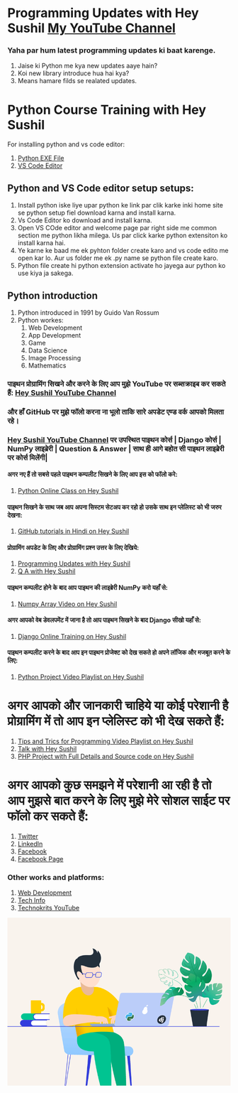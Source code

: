 # Programming Updates with Hey Sushil [My YouTube Channel](https://www.youtube.com/heysushil)

### Yaha par hum latest programming updates ki baat karenge.

1. Jaise ki Python me kya new updates aaye hain?
2. Koi new library introduce hua hai kya?
3. Means hamare filds se realated updates.

# Python Course Training with Hey Sushil

For installing python and vs code editor:

1. [Python EXE File](https://www.python.org/ftp/python/3.8.5/python-3.8.5.exe)
2. [VS Code Editor](https://code.visualstudio.com/)

## Python and VS Code editor setup setups:

1. Install python iske liye upar python ke link par clik karke inki home site se python setup fiel download karna and install karna.
2. Vs Code Editor ko download and install karna.
3. Open VS COde editor and welcome page par right side me common section me python likha milega. Us par click karke python extensiton ko install karna hai.
4. Ye karne ke baad me ek pyhton folder create karo and vs code edito me open kar lo. Aur us folder me ek .py name se python file create karo.
5. Python file create hi python extension activate ho jayega aur python ko use kiya ja sakega.

## Python introduction

1. Python introduced in 1991 by Guido Van Rossum
2. Python workes:
    1. Web Development
    2. App Development
    3. Game
    4. Data Science
    5. Image Processing
    6. Mathematics

### पाइथन प्रोग्रामिंग सिखने और करने के लिए आप मुझे YouTube पर  सब्सक्राइब कर सकते हैं: [Hey Sushil YouTube Channel](https://www.youtube.com/channel/UCphs2JfmIClR62wbyf76HDg)


### और हाँ GitHub पर मुझे फॉलो करना ना भूलो ताकि सारे अपडेट एण्ड वर्क आपको मिलता रहे। 

### [Hey Sushil YouTube Channel](https://www.youtube.com/channel/UCphs2JfmIClR62wbyf76HDg) पर उपस्थित पाइथन कोर्स | Django कोर्स | NumPy लाइब्रेरी | Question & Answer | साथ ही आगे बहोत सी पाइथन लाइब्रेरी पर कोर्स मिलेंगी|

#### अगर नए हैं तो सबसे पहले पाइथन कम्पलीट सिखने के लिए आप इस को फॉलो करे:
1. [Python Online Class on Hey Sushil](https://www.youtube.com/playlist?list=PLK6wiPavf7QgnXqPf9jBEVr1iNUxiVoHG)

#### पाइथन सिखने के साथ जब आप अपना सिस्टम सेटअप कर रहो हो उसके साथ इन प्लेलिस्ट को भी जरुर देखना:

1. [GitHub tutorials in Hindi on Hey Sushil](https://www.youtube.com/playlist?list=PLK6wiPavf7Qjydpc5v-hdIoqCx2V19pHP)

#### प्रोग्रामिंग अपडेट के लिए और प्रोग्रामिंग प्रश्न उत्तर के लिए देखिये:

1. [Programming Updates with Hey Sushil](https://www.youtube.com/watch?v=q6RbFNb6QMM&list=PLK6wiPavf7Qg5lQJA8kE9d2DmE9MGaMnC)
1. [Q A with Hey Sushil](https://www.youtube.com/watch?v=HBFjgl2_uq4&list=PLK6wiPavf7QhCaGQ4L47Qfmu4RhZaFNLO)

#### पाइथन कम्पलीट होने के बाद आप पाइथन की लाइब्रेरी NumPy करो यहाँ से:
1. [Numpy Array Video on Hey Sushil](https://www.youtube.com/playlist?list=PLK6wiPavf7QhptzzEb7ZuSoF7mPrT_m1a)

#### अगर आपको वेब डेवलपमेंट में जाना है तो आप पाइथन सिखने के बाद Django सीखो यहाँ से:
1. [Django Online Training on Hey Sushil](https://www.youtube.com/playlist?list=PLK6wiPavf7QjH9JNIYr18E2YgQxoFewL6)

#### पाइथन कम्पलीट करने के बाद आप इन पाइथन प्रोजेक्ट को देख सकते हो अपने लॉजिक और मजबूत करने के लिए:
1. [Python Project Video Playlist on Hey Sushil](https://www.youtube.com/playlist?list=PLK6wiPavf7Qj-NLJhbkxw9QfonweHafcN)

# अगर आपको और जानकारी चाहिये या कोई परेशानी है प्रोग्रामिंग में तो आप इन प्लेलिस्ट को भी देख सकते हैं:

1. [Tips and Trics for Programming Video Playlist on Hey Sushil](https://www.youtube.com/playlist?list=PLK6wiPavf7QiVLYXrC2TW_fdcZp57MgMB)
1. [Talk with Hey Sushil](https://www.youtube.com/playlist?list=PLK6wiPavf7QhMIbSQH56_qgtMvl30TSmj)
1. [PHP Project with Full Details and Source code on Hey Sushil](https://www.youtube.com/playlist?list=PLK6wiPavf7QiEj6IPc3lkjz1wR4w9RM6B)

# अगर आपको कुछ समझने में परेशानी आ रही है तो आप मुझसे बात करने के लिए मुझे मेरे सोशल साईट पर फॉलो कर सकते हैं: 

1. [Twitter](http://twitter.com/heysushil)
1. [LinkedIn](https://www.linkedin.com/in/heysushil/)
1. [Facebook](https://www.facebook.com/heysusheel)
1. [Facebook Page](https://www.facebook.com/iheysushil/)

### Other works and platforms:

1. [Web Development](http://development.technokrits.com/)
1. [Tech Info](http://technokrits.com/)
1. [Technokrits YouTube](https://www.youtube.com/channel/UCiLCHj9Fw9iCS20mrvYgEKQ)

![hey kya karu python training](https://github.com/heysushil/python_basic_and_advance_with_excercise/blob/master/other/python-training-with-example.gif)